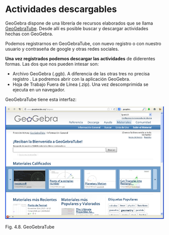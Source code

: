 
# Actividades descargables

GeoGebra dispone de una librería de recursos elaborados que se llama [GeoGebraTube](http://www.geogebratube.org/). Desde allí es posible buscar y descargar actividades hechas con GeoGebra.

Podemos registrarnos en GeoGebraTube, con nuevo registro o con nuestro usuario y contraseña de google y otras redes sociales.

**Una vez registrados podemos descargar las actividades** de diderentes formas. Las dos que nos pueden intesar son:

- [ ](http://www.geogebratube.org/material/download/format/file/id/58351)Archivo GeoGebra (.ggb). A diferencia de las otras tres no precisa registro . La podremos abrir con la aplicación GeoGebra.
- Hoja de Trabajo Fuera de Línea (.zip). Una vez descomprimida se ejecuta en un navegador.

GeoGebraTube tiene esta interfaz:

![](img/geo_geotube.jpg)
<td style="text-align: center;">Fig. 4.8. GeoGebraTube</td>


